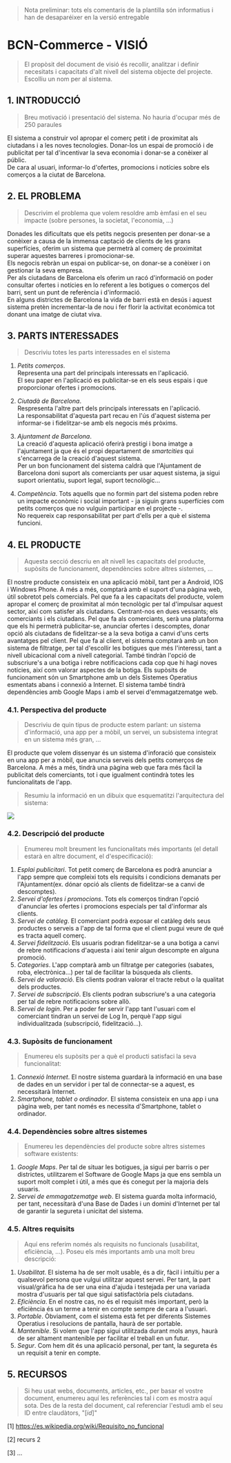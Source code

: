 ﻿> Nota preliminar: tots els comentaris de la plantilla són informatius i han de desaparéixer en la versió entregable

# BCN-Commerce - VISIÓ #
 

> El propòsit del document de visió és recollir, analitzar i definir necesitats i capacitats d'alt nivell del sistema objecte del projecte. Escolliu un nom per al sistema.


## 1. INTRODUCCIÓ ##

> Breu motivació i presentació del sistema. No hauria d'ocupar més de 250 paraules 
 
El sistema a construir vol apropar el comerç petit i de proximitat als ciutadans i a les noves tecnologies. Donar-los un espai de promoció i de publicitat per tal d'incentivar la seva economia i donar-se a conèixer al públic.  
De cara al usuari, informar-lo d'ofertes, promocions i notícies sobre els comerços a la ciutat de Barcelona.


## 2. EL PROBLEMA ##

> Descrivim el problema que volem resoldre amb èmfasi en el seu impacte (sobre persones, la societat, l'economia, ...)  

Donades les dificultats que els petits negocis presenten per donar-se a conèixer a causa de la immensa captació de clients de les grans superfícies, oferim un sistema que permetrà al comerç de proximitat superar aquestes barreres i promocionar-se.  
Els negocis rebràn un espai on publicar-se, on donar-se a conèixer i on gestionar la seva empresa.  
Per als ciutadans de Barcelona els oferim un racó d'informació on poder consultar ofertes i notícies en lo referent a les botigues o comerços del barri, sent un punt de referència i d'informació.  
En alguns districtes de Barcelona la vida de barri està en desús i aquest sistema pretèn incrementar-la de nou i fer florir la activitat econòmica tot donant una imatge de ciutat viva.  

## 3. PARTS INTERESSADES ##

> Descriviu totes les parts interessades en el sistema  

1. *Petits comerços*.  
Representa una part del principals interessats en l'aplicació.  
El seu paper en l'aplicació es publicitar-se en els seus espais i que proporcionar ofertes i promocions.  

2. *Ciutadà de Barcelona*.  
Respresenta l'altre part dels principals interessats en l'aplicació.  
La responsabilitat d'aquesta part recau en l'ús d'aquest sistema per informar-se i fidelitzar-se amb els negocis més pròxims.  

3. *Ajuntament de Barcelona*.  
La creació d'aquesta aplicació oferirà prestigi i bona imatge a l'ajuntament ja que és el propi departament de *smartcities* qui s'encarrega de la creació d'aquest sistema.  
Per un bon funcionament del sistema caldrà que l'Ajuntament de Barcelona doni suport als comerciants per usar aquest sistema, ja sigui suport orientatiu, suport legal, suport tecnològic...  

4. *Competència*.
Tots aquells que no formin part del sistema poden rebre un impacte econòmic i social important - ja siguin grans superfícies com petits comerços que no vulguin participar en el projecte -.  
No requereix cap responsabilitat per part d'ells per a què el sistema funcioni.  

## 4. EL PRODUCTE ##

> Aquesta secció descriu en alt nivell les capacitats del producte, supòsits de funcionament, dependències sobre altres sistemes, ...
  
El nostre producte consisteix en una aplicació mòbil, tant per a Android, IOS i Windows Phone. A més a més, comptarà amb el suport d'una pàgina web, útil sobretot pels comercials.
Pel que fa a les capacitats del producte, volem apropar el comerç de proximitat al món tecnològic per tal d'impulsar aquest sector, així com satisfer als ciutadans. Centrant-nos
en dues vessants; els comerciants i els ciutadans. Pel que fa als comerciants, serà una plataforma que els hi permetrà publicitar-se, anunciar ofertes i descomptes, donar opció als
ciutadans de fidelitzar-se a la seva botiga a canvi d'uns certs avantatges pel client.
Pel que fa al client, el sistema comptarà amb un bon sistema de filtratge, per tal d'escollir les botigues que més l'interessi, tant a nivell ubicacional com a nivell categorial.
També tindràn l'opció de subscriure's a una botiga i rebre notificacions cada cop que hi hagi noves notícies, així com valorar aspectes de la botiga.
Els supòsits de funcionament són un Smartphone amb un dels Sistemes Operatius esmentats abans i connexió a Internet. El sistema també tindrà dependències amb Google Maps i amb el 
servei d'emmagatzematge web.

### 4.1. Perspectiva del producte ###
> Descriviu de quin tipus de producte estem parlant: un sistema d'informació, una app per a mòbil, un servei, un subsistema integrat en un sistema més gran, ...

El producte que volem dissenyar és un sistema d'inforació que consisteix en una app per a mòbil, que anuncia serveis dels petits comerços de Barcelona. A més a més, tindrà una
pàgina web que fara més fàcil la publicitat dels comerciants, tot i que igualment contindrà totes les funcionalitats de l'app. 
 
> Resumiu la informació en un dibuix que esquematitzi l'arquitectura del sistema:

![](http://www.dittoditto.com/img/screenshots/soft-arch.gif)

### 4.2. Descripció del producte ###
> Enumereu molt breument les funcionalitats més importants (el detall estarà en altre document, el d'especificació):

1. *Esplai publicitari*. Tot petit comerç de Barcelona es podrà anunciar a l'app sempre que compleixi tots els requisits i condicions demanats per l'Ajuntament(ex. dónar opció als clients
de fidelitzar-se a canvi de descomptes).
2. *Servei d'ofertes i promocions*. Tots els comerços tindran l'opció d'anunciar les ofertes i promocions especials per tal d'informar als clients.
3. *Servei de catàleg*. El comerciant podrà exposar el catàleg dels seus productes o serveis a l'app de tal forma que el client pugui veure de qué es tracta aquell comerç.
4. *Servei fidelització*. Els usuaris podran fidelitzar-se a una botiga a canvi de rebre notificacions d'aquesta i així tenir algun descompte en alguna promoció.
5. *Categories*. L'app comptarà amb un filtratge per categories (sabates, roba, electrònica...) per tal de facilitar la búsqueda als clients.
6. *Servei de valoració*. Els clients podran valorar el tracte rebut o la qualitat dels productes.
7. *Servei de subscripció*. Els clients podran subscriure's a una categoria per tal de rebre notificacions sobre allò.
8. *Servei de login*. Per a poder fer servir l'app tant l'usuari com el comerciant tindran un servei de Log In, perquè l'app sigui individualitzada (subscripció, fidelització...).
 
### 4.3. Supòsits de funcionament ###
> Enumereu els supòsits per a què el producti satisfaci la seva funcionalitat:

1. *Connexió Internet*. El nostre sistema guardarà la informació en una base de dades en un servidor i per tal de connectar-se a aquest, es necessitarà Internet.
2. *Smartphone, tablet o ordinador*. El sistema consisteix en una app i una pàgina web, per tant només es necessita d'Smartphone, tablet o ordinador. 
 
### 4.4. Dependències sobre altres sistemes ###
> Enumereu les dependències del producte sobre altres sistemes software existents:

1. *Google Maps*. Per tal de situar les botigues, ja sigui per barris o per districtes, utilitzarem el Software de Google Maps ja que ens sembla un suport molt complet i útil, a més
que és conegut per la majoria dels usuaris.
2. *Servei de emmagatzematge web*. El sistema guarda molta informació, per tant, necessitarà d'una Base de Dades i un domini d'Internet per tal de garantir la segureta i unicitat del 
sistema.
  
### 4.5. Altres requisits ###
> Aquí ens referim només als requisits no funcionals (usabilitat, eficiència, ...). Poseu els més importants amb una molt breu descripció:

1. *Usabilitat*. El sistema ha de ser molt usable, és a dir, fàcil i intuïtiu per a qualsevol persona que vulgui utilitzar aquest servei. Per tant, la part visual/gràfica ha de ser
una eina d'ajuda i testejada per una variada mostra d'usuaris per tal que sigui satisfactòria pels ciutadans.
2. *Eficiència*. En el nostre cas, no és el requisit més important, però la eficiència és un terme a tenir en compte sempre de cara a l'usuari.
3. *Portable*. Òbviament, com el sistema està fet per diferents Sistemes Operatius i resolucions de pantalla, haurà de ser portable.
4. *Mantenible*. Si volem que l'app sigui utilitzada durant mols anys, haurà de ser altament mantenible per facilitar el treball en un futur.
5. *Segur*. Com hem dit és una aplicació personal, per tant, la segureta és un requisit a tenir en compte.

## 5. RECURSOS ##

> Si heu usat webs, documents, articles, etc., per basar el vostre document, enumereu aquí les referències tal i com es mostra aquí sota. Des de la resta del document, cal referenciar l'estudi amb el seu ID entre claudàtors, "[*id*]"

[1] https://es.wikipedia.org/wiki/Requisito_no_funcional

[2] recurs 2

[3] ...
